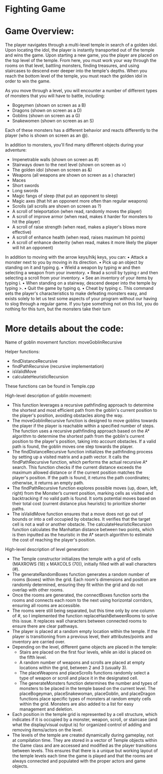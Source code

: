 # Fighting Game

# Game Overview:
The player navigates through a multi-level temple in search of a golden idol. Upon locating the idol, the player is instantly transported out of the temple and wins the game. Upon starting a new game, you the player are placed on the top level of the temple. From here, you must work your way through the rooms on that level, battling monsters, finding treasures, and using staircases to descend ever deeper into the temple's depths. When you reach the bottom level of the temple, you must reach the golden idol in order to win the game.

As you move through a level, you will encounter a number of different types of monsters that you will have to battle, including:
-	Bogeymen (shown on screen as a B)
-	Dragons (shown on screen as a D)
-	Goblins (shown on screen as a G)
-	Snakewomen (shown on screen as an S)
  
Each of these monsters has a different behavior and reacts differently to the player (who is shown on screen as an @). 

In addition to monsters, you'll find many different objects during your adventure:
-	Impenetrable walls (shown on screen as #)
-	Stairways down to the next level (shown on screen as >)
-	The golden idol (shown on screen as &)
-	Weapons (all weapons are shown on screen as a ) character)
-	Maces
-	Short swords
-	Long swords
-	Magic fangs of sleep (that put an opponent to sleep)
-	Magic axes (that hit an opponent more often than regular weapons)
-	Scrolls (all scrolls are shown on screen as ?)
  - A scroll of teleportation (when read, randomly moves the player)
  - A scroll of improve armor (when read, makes it harder for monsters to hit the player)
  - A scroll of raise strength (when read, makes a player's blows more effective)
  - A scroll of enhance health (when read, raises maximum hit points)
  - A scroll of enhance dexterity (when read, makes it more likely the player will hit an opponent)

In addition to moving with the arrow keys/hlkj keys, you can:
•	Attack a monster next to you by moving in its direction.
•	Pick up an object by standing on it and typing g.
•	Wield a weapon by typing w and then selecting a weapon from your inventory.
•	Read a scroll by typing r and then selecting a scroll from your inventory.
•	See an inventory of your items by typing i.
•	When standing on a stairway, descend deeper into the temple by typing >.
•	Quit the game by typing q.
•	Cheat by typing c. This command sets the player's characteristics to make defeating monsters easy, and exists solely to let us test some aspects of your program without our having to slog through a regular game.
If you type something not on this list, you do nothing for this turn, but the monsters take their turn

# More details about the code:

Name of goblin movement function: moveGoblinRecursive

Helper functions:
- findDistanceRecursive  
- findPathRecursive (recursive implementation)
- isValidMove
- calculateHeuristicRecursion

These functions can be found in Temple.cpp 

High-level description of goblin movement:
- This function leverages a recursive pathfinding approach to determine the shortest and most efficient path from the goblin's current position to the player's position, avoiding obstacles along the way.
- The moveGoblinRecursive function is designed to move goblins towards the player if the player is reachable within a specified number of steps. The function uses a recursive pathfinding approach based on the A* algorithm to determine the shortest path from the goblin's current position to the player's position, taking into account obstacles. If a valid path is found, the goblin moves one step towards the player.
- The findDistanceRecursive function initializes the pathfinding process by setting up a visited matrix and a path vector. It calls the findPathRecursive function, which performs the actual recursive A* search. This function checks if the current distance exceeds the maximum allowed distance or if the current position matches the player's position. If the path is found, it returns the path coordinates; otherwise, it returns an empty path.
- The findPathRecursive function explores possible moves (up, down, left, right) from the Monster’s current position, marking cells as visited and backtracking if no valid path is found. It sorts potential moves based on their total cost (current distance plus heuristic) to prioritize shorter paths.
- The isValidMove function ensures that a move does not go out of bounds or into a cell occupied by obstacles. It verifies that the target cell is not a wall or another obstacle. The calculateHeuristicRecursion function calculates the Manhattan distance between two points, which is then inputted as the heuristic in the A* search algorithm to estimate the cost of reaching the player's position.



High-level description of level generation:
- The Temple constructor initializes the temple with a grid of cells (MAXROWS (18) x MAXCOLS (70)), initially filled with all wall characters (#).
- The generateRandomBoxes function generates a random number of rooms (boxes) within the grid. Each room's dimensions and position are randomly determined, ensuring they fit within the grid and do not overlap with other rooms.
- Once the rooms are generated, the connectBoxes function sorts the rooms and connects each room to the next using horizontal corridors, ensuring all rooms are accessible.
- The rooms were still being separated, but this time only by one column of #, so I implemented the function replaceHashBetweenRooms to solve this issue. It replaces wall characters between connected rooms to ensure there are clear pathways.
- The player is placed at a random empty location within the temple. If the player is transitioning from a previous level, their attributes/points and inventory are carried over.
- Depending on the level, different game objects are placed in the temple:
  - Stairs are placed on the first four levels, while an idol is placed on the fifth level.
  - A random number of weapons and scrolls are placed at empty locations within the grid, between 2 and 3 (usually 3).
  - The placeWeapons and placeScrolls functions randomly select a type of weapon or scroll and place it in the designated cell.
  - The generateMonsters function determines the number and types of monsters to be placed in the temple based on the current level. The placeBogeyman, placeSnakewoman, placeGoblin, and placeDragon functions place specific types of monsters at random empty cells within the grid. Monsters are also added to a list for easy management and deletion.
- Each position in the temple grid is represented by a cell structure, which indicates if it is occupied by a monster, weapon, scroll, or staircase (and what the display/visual output is) for organized control of adding and removing items/actors on the level.
- The levels of the temple are created dynamically during gameplay, not at compilation time. They are stored in a vector of Temple objects within the Game class and are accessed and modified as the player transitions between levels. This ensures that there is a unique but working layout of the temple levels each time the game is played and that the rooms are always connected and populated with the proper actors and game objects.
